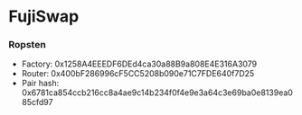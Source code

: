 # FujiSwap

### Ropsten

- Factory: 0x1258A4EEEDF6DEd4ca30a88B9a808E4E316A3079
- Router: 0x400bF286996cF5CC5208b090e71C7FDE640f7D25
- Pair hash: 0x6781ca854ccb216cc8a4ae9c14b234f0f4e9e3a64c3e69ba0e8139ea085cfd97
